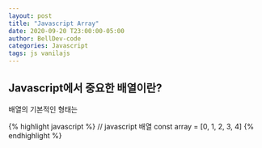 ```yaml
---
layout: post
title: "Javascript Array"
date: 2020-09-20 T23:00:00-05:00
author: BellDev-code
categories: Javascript
tags: js vanilajs
---
```


## Javascript에서 중요한 배열이란?

배열의 기본적인 형태는

{% highlight javascript %}
// javascript 배열
const array = [0, 1, 2, 3, 4]
{% endhighlight %}

##
